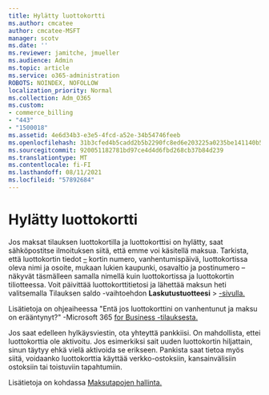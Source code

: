 ```yaml
---
title: Hylätty luottokortti
ms.author: cmcatee
author: cmcatee-MSFT
manager: scotv
ms.date: ''
ms.reviewer: jamitche, jmueller
ms.audience: Admin
ms.topic: article
ms.service: o365-administration
ROBOTS: NOINDEX, NOFOLLOW
localization_priority: Normal
ms.collection: Adm_O365
ms.custom:
- commerce_billing
- "443"
- "1500018"
ms.assetid: 4e6d34b3-e3e5-4fcd-a52e-34b54746feeb
ms.openlocfilehash: 31b3cfed4b5cadd2b5b2290fc8ed6e203225a0235be141140b5ecbd01efc2f98
ms.sourcegitcommit: 920051182781bd97ce4d4d6fbd268cb37b84d239
ms.translationtype: MT
ms.contentlocale: fi-FI
ms.lasthandoff: 08/11/2021
ms.locfileid: "57892684"
---
```

# <a name="declined-credit-card"></a>Hylätty luottokortti

Jos maksat tilauksen luottokortilla ja luottokorttisi on hylätty, saat sähköpostitse ilmoituksen siitä, että emme voi käsitellä maksua. Tarkista, että luottokortin tiedot [–](https://go.microsoft.com/fwlink/p/?linkid=842054) kortin numero, vanhentumispäivä, luottokortissa oleva nimi ja osoite, mukaan lukien kaupunki, osavaltio ja postinumero – näkyvät täsmälleen samalla nimellä kuin luottokortissa ja luottokortin tiliotteessa. Voit päivittää luottokorttitietosi ja lähettää maksun heti  valitsemalla Tilauksen saldo -vaihtoehdon **Laskutustuotteesi**  >  [-sivulla.](https://go.microsoft.com/fwlink/p/?linkid=842054)

Lisätietoja on ohjeaiheessa "Entä jos luottokorttini on vanhentunut ja maksu on erääntynyt?" -Microsoft 365 [for Business -tilauksesta.](https://docs.microsoft.com/microsoft-365/commerce/billing-and-payments/pay-for-your-subscription#what-if-my-credit-card-was-declined-and-my-payment-is-past-due)
  
Jos saat edelleen hylkäysviestin, ota yhteyttä pankkiisi. On mahdollista, ettei luottokorttia ole aktivoitu. Jos esimerkiksi sait uuden luottokortin hiljattain, sinun täytyy ehkä vielä aktivoida se erikseen. Pankista saat tietoa myös siitä, voidaanko luottokorttia käyttää verkko-ostoksiin, kansainvälisiin ostoksiin tai toistuviin tapahtumiin.  
  
Lisätietoja on kohdassa [Maksutapojen hallinta.](https://docs.microsoft.com/microsoft-365/commerce/billing-and-payments/manage-payment-methods)